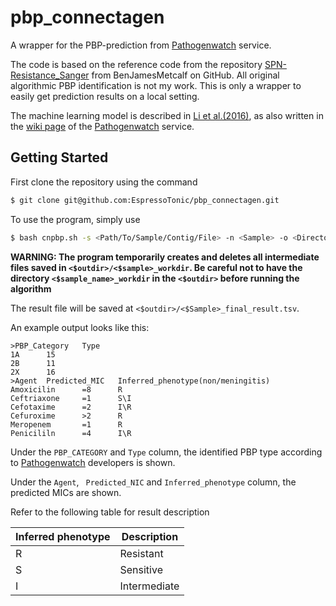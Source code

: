 # pbp_connectagen

A wrapper for the PBP-prediction from [Pathogenwatch](https://pathogen.watch/) service.

The code is based on the reference code from the repository [SPN-Resistance_Sanger](https://github.com/BenJamesMetcalf/SPN-Resistance_Sanger) from BenJamesMetcalf on GitHub.
All original algorithmic PBP identification is not my work. This is only a wrapper to easily get prediction results on a local setting.

The machine learning model is described in [Li et al.(2016)](https://pubmed.ncbi.nlm.nih.gov/27302760/), as also written in the [wiki page](https://cgps.gitbook.io/pathogenwatch/technical-descriptions/antimicrobial-resistance-prediction/spn-pbp-amr) of the [Pathogenwatch](https://pathogen.watch/) service.

## Getting Started

First clone the repository using the command

```bash
$ git clone git@github.com:EspressoTonic/pbp_connectagen.git
```

To use the program, simply use

```bash
$ bash cnpbp.sh -s <Path/To/Sample/Contig/File> -n <Sample> -o <Directory/Path/To/Result/File>
```

**WARNING: The program temporarily creates and deletes all intermediate files saved in ```<$outdir>/<$sample>_workdir```. Be careful not to have the directory ```<$sample_name>_workdir``` in the ```<$outdir>``` before running the algorithm**

The result file will be saved at ```<$outdir>/<$Sample>_final_result.tsv```.

An example output looks like this:

```text
>PBP_Category   Type
1A      15
2B      11
2X      16
>Agent  Predicted_MIC   Inferred_phenotype(non/meningitis)
Amoxicilin      =8      R
Ceftriaxone     =1      S\I
Cefotaxime      =2      I\R
Cefuroxime      >2      R
Meropenem       =1      R
Penicililn      =4      I\R
```
Under the ```PBP_CATEGORY``` and ```Type``` column, the identified PBP type according to [Pathogenwatch](https://pathogen.watch/) developers is shown. 

Under the ```Agent```, ``` Predicted_NIC``` and ```Inferred_phenotype``` column, the predicted MICs are shown. 

Refer to the following table for result description

| Inferred phenotype | Description  |
|--------------------|--------------|
| R                  | Resistant    |
| S                  | Sensitive    |
| I                  | Intermediate |